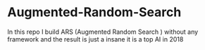 # Augmented-Random-Search
In this repo I build ARS (Augmented Random Search ) without any framework and the result is just a insane it is a top AI in 2018

